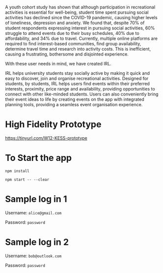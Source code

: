 A youth cohort study has shown that although participation in recreational activities is essential for well-being, student time spent pursuing social activities has declined since the COVID-19 pandemic, causing higher levels of loneliness, depression and anxiety. We found that, despite 70% of student respondents expressing interest in pursuing social activities, 60% struggle to attend events due to their busy schedules, 40% due to affordability, and 34% due to travel. Currently, multiple online platforms are required to find interest-based communities, find group availability, determine travel time and research into activity costs. This is inefficient, causing a frustrating, bothersome and disjointed experience.

With these user needs in mind, we have created IRL. 

IRL helps university students stay socially active by making it quick and easy to discover, join and organise recreational activities. Designed for students, by students, IRL helps users find events within their preferred interests, proximity, price range and availability, providing opportunities to connect with other like-minded students. Users can also conveniently bring their event ideas to life by creating events on the app with integrated planning tools, providing a seamless event organisation experience.

# High Fidelity Prototype
https://tinyurl.com/W12-KESS-prototype 

# To Start the app
`npm install`

`npm start -- --clear`

# Sample log in 1
Username: `alice@gmail.com`

Password: `password`

# Sample log in 2
Username: `bob@outlook.com`

Password: `password`
